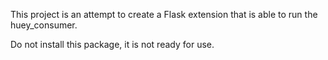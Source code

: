 This project is an attempt to create a Flask extension that is able to run the huey_consumer.

Do not install this package, it is not ready for use.